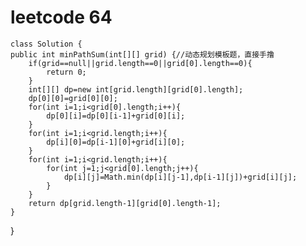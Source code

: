 # leetcode 64
    class Solution {
    public int minPathSum(int[][] grid) {//动态规划模板题，直接手撸
        if(grid==null||grid.length==0||grid[0].length==0){
            return 0;
        }
        int[][] dp=new int[grid.length][grid[0].length];
        dp[0][0]=grid[0][0];
        for(int i=1;i<grid[0].length;i++){
            dp[0][i]=dp[0][i-1]+grid[0][i];
        }
        for(int i=1;i<grid.length;i++){
            dp[i][0]=dp[i-1][0]+grid[i][0];
        }
        for(int i=1;i<grid.length;i++){
            for(int j=1;j<grid[0].length;j++){
                dp[i][j]=Math.min(dp[i][j-1],dp[i-1][j])+grid[i][j];
            }
        }
        return dp[grid.length-1][grid[0].length-1];
    }
}
